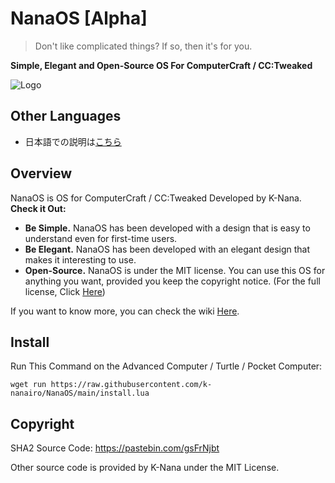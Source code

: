 # NanaOS [Alpha]
> Don't like complicated things? If so, then it's for you.

**Simple, Elegant and Open-Source OS For ComputerCraft / CC:Tweaked**

![Logo](https://github.com/k-nanairo/NanaOS/assets/104609477/412ddea3-74ab-4455-8a71-416e2f693bca)

## Other Languages
- 日本語での説明は[こちら](README_JP.md)

## Overview
NanaOS is OS for ComputerCraft / CC:Tweaked Developed by K-Nana. **Check it Out:**
- **Be Simple.** NanaOS has been developed with a design that is easy to understand even for first-time users.
- **Be Elegant.** NanaOS has been developed with an elegant design that makes it interesting to use.
- **Open-Source.** NanaOS is under the MIT license. You can use this OS for anything you want, provided you keep the copyright notice. (For the full license, Click [Here](LICENSE))

If you want to know more, you can check the wiki [Here](https://github.com/k-nanairo/NanaOS/wiki).

## Install
Run This Command on the Advanced Computer / Turtle / Pocket Computer:

`wget run https://raw.githubusercontent.com/k-nanairo/NanaOS/main/install.lua`

## Copyright
SHA2 Source Code: https://pastebin.com/gsFrNjbt

Other source code is provided by K-Nana under the MIT License.

